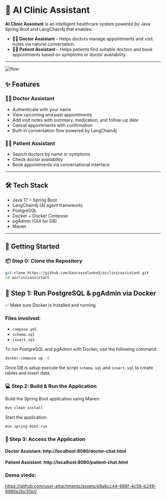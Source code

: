 # 🏥 AI Clinic Assistant

**AI Clinic Assistant** is an intelligent healthcare system powered by Java Spring Boot and LangChain4j that enables:

- 👨‍⚕️ **Doctor Assistant** – Helps doctors manage appointments and visit notes via natural conversation.
- 🧑‍⚕️ **Patient Assistant** – Helps patients find suitable doctors and book appointments based on symptoms or doctor availability.

---
![flow](https://github.com/user-attachments/assets/31002d1f-f009-4855-9ebc-5062f24e0820)


## ✨ Features

### 👨‍⚕️ Doctor Assistant
- Authenticate with your name
- View upcoming and past appointments
- Add visit notes with summary, medication, and follow-up date
- Cancel appointments with confirmation
- Built-in conversation flow powered by LangChain4j

### 🧑‍⚕️ Patient Assistant
- Search doctors by name or symptoms
- Check doctor availability
- Book appointments via conversational interface

---

## 🛠 Tech Stack

- Java 17 + Spring Boot
- LangChain4j (AI agent framework)
- PostgreSQL
- Docker + Docker Compose
- pgAdmin (GUI for DB)
- Maven

---

## 🚀 Getting Started

### 📦 Step 0: Clone the Repository

```bash
git clone https://github.com/Gauravsalunke5/aiclinicassistant.git
cd aiclinicassistant

```

## 🐳 Step 1: Run PostgreSQL & pgAdmin via Docker

✅ Make sure Docker is installed and running.

### Files involved:
- `compose.yml`
- `schema.sql`
- `insert.sql`

To run PostgreSQL and pgAdmin with Docker, use the following command:

```bash
docker-compose up -d
```
Once DB is setup execute the script `schema.sql` and `insert.sql` to create tables and insert data.

### 💻 Step 2: Build & Run the Application
Build the Spring Boot application using Maven:

```bash
mvn clean install
```
Start the application:

```bash
mvn spring-boot:run
```

### 📡 Step 3: Access the Application
#### Doctor Assistant: http://localhost:8080/doctor-chat.html
#### Patient Assistant: http://localhost:8080/patient-chat.html

### Demo viedo:


https://github.com/user-attachments/assets/e9a6cc44-686f-4c58-b249-8986e2bc55b0

